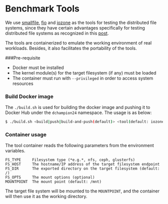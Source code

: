Benchmark Tools
===============
We use [smallfile](https://github.com/distributed-system-analysis/smallfile), 
[fio](http://freshmeat.sourceforge.net/projects/fio) and [iozone](http://www.iozone.org/) as 
the tools for testing the distributed file systems, since they have certain advantages specifically 
for testing distributed file systems as recognized in this 
[post](https://gluster.readthedocs.io/en/latest/Administrator%20Guide/Performance%20Testing/).

The tools are containerized to emulate the working environment of real workloads. Besides, it also 
facilitates the portability of the tools. 

###Pre-requisite

- Docker must be installed 
- The kernel module(s) for the target filesystem (if any) must be loaded
- The container must run with `--privileged` in order to access system resources   

### Build Docker image

The `./build.sh` is used for building the docker image and pushing it to Docker Hub under the 
`dchampion24` namespace. The usage is as
below:

```bash
$ ./build.sh <build|push|build-and-push(default)> <tool(default: iozone)> 
```

### Container usage

The tool container reads the following parameters from the environment variables.
```
FS_TYPE     Filesystem type (*e.g.*, nfs, ceph, glusterfs)
FS_HOST     The hostname/IP address of the target filesystem endpoint 
FS_DIR      The exported directory on the target filesystem (default: /)
FS_OPTS     The mount options (optional)
MOUNTPOINT  The mount point (default: /mnt) 
```

The target file system will be mounted to the `MOUNTPOINT`, and the container will then use it as 
the working directory. 
 
